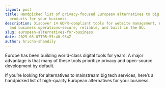 ```yaml
---
layout: post
title: Handpicked list of privacy-focused European alternatives to big tech
  products for your business
description: Discover 14 GDPR-compliant tools for website management, marketing,
  and business operations—secure, reliable, and built in the EU.
slug: european-alternatives-for-business
date: 2025-03-07T05:55:40.934Z
author: hricha-shandily
---
```

Europe has been building world-class digital tools for years. A major advantage is that many of these tools prioritize privacy and open-source development by default.

If you’re looking for alternatives to mainstream big tech services, here’s a handpicked list of high-quality European alternatives for your business.